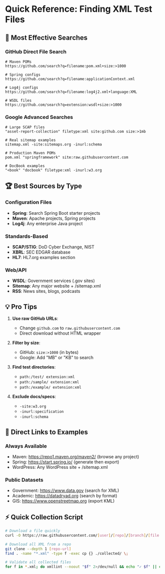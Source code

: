 # Quick Reference: Finding XML Test Files

## 🎯 Most Effective Searches

### GitHub Direct File Search
```
# Maven POMs
https://github.com/search?q=filename:pom.xml+size:>1000

# Spring configs  
https://github.com/search?q=filename:applicationContext.xml

# Log4j configs
https://github.com/search?q=filename:log4j2.xml+language:XML

# WSDL files
https://github.com/search?q=extension:wsdl+size:>1000
```

### Google Advanced Searches
```
# Large SCAP files
"asset-report-collection" filetype:xml site:github.com size:>1mb

# Real sitemap examples
sitemap.xml -site:sitemaps.org -inurl:schema

# Production Maven POMs
pom.xml "springframework" site:raw.githubusercontent.com

# DocBook examples
"<book" "docbook" filetype:xml -inurl:w3.org
```

## 🏆 Best Sources by Type

### Configuration Files
- **Spring**: Search Spring Boot starter projects
- **Maven**: Apache projects, Spring projects
- **Log4j**: Any enterprise Java project

### Standards-Based
- **SCAP/STIG**: DoD Cyber Exchange, NIST
- **XBRL**: SEC EDGAR database
- **HL7**: HL7.org examples section

### Web/API
- **WSDL**: Government services (.gov sites)
- **Sitemap**: Any major website + /sitemap.xml
- **RSS**: News sites, blogs, podcasts

## 💡 Pro Tips

1. **Use raw GitHub URLs**:
   - Change `github.com` to `raw.githubusercontent.com`
   - Direct download without HTML wrapper

2. **Filter by size**:
   - GitHub: `size:>1000` (in bytes)
   - Google: Add "MB" or "KB" to search

3. **Find test directories**:
   - `path:/test/ extension:xml`
   - `path:/sample/ extension:xml`
   - `path:/example/ extension:xml`

4. **Exclude docs/specs**:
   - `-site:w3.org`
   - `-inurl:specification`
   - `-inurl:schema`

## 🔗 Direct Links to Examples

### Always Available
- Maven: https://repo1.maven.org/maven2/ (browse any project)
- Spring: https://start.spring.io/ (generate then export)
- WordPress: Any WordPress site + /sitemap.xml

### Public Datasets
- Government: https://www.data.gov (search for XML)
- Academic: https://datadryad.org (search by format)
- GIS: https://www.openstreetmap.org (export KML)

## ⚡ Quick Collection Script

```bash
# Download a file quickly
curl -O https://raw.githubusercontent.com/[user]/[repo]/[branch]/[file.xml]

# Download all XML from a repo
git clone --depth 1 [repo-url]
find . -name "*.xml" -type f -exec cp {} ./collected/ \;

# Validate all collected files
for f in *.xml; do xmllint --noout "$f" 2>/dev/null && echo "✓ $f" || echo "✗ $f"; done
```
